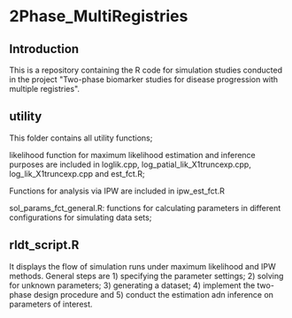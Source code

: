# 2Phase_MultiRegistries

## Introduction 

This is a repository containing the R code for simulation studies conducted in the project "Two-phase biomarker studies for disease progression with multiple registries". 

## utility

This folder contains all utility functions; 

likelihood function for maximum likelihood estimation and inference purposes are included in loglik.cpp, log_patial_lik_X1truncexp.cpp, log_lik_X1truncexp.cpp and est_fct.R; 

Functions for analysis via IPW are included in ipw_est_fct.R

sol_params_fct_general.R: functions for calculating parameters in different configurations for simulating data sets;

## rldt_script.R 

It displays the flow of simulation runs under maximum likelihood and IPW methods. General steps are 1) specifying the parameter settings; 2) solving for unknown parameters; 3) generating a dataset; 4) implement the two-phase design procedure and 5) conduct the estimation adn inference on parameters of interest. 
